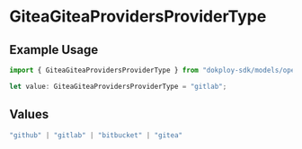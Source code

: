 # GiteaGiteaProvidersProviderType

## Example Usage

```typescript
import { GiteaGiteaProvidersProviderType } from "dokploy-sdk/models/operations";

let value: GiteaGiteaProvidersProviderType = "gitlab";
```

## Values

```typescript
"github" | "gitlab" | "bitbucket" | "gitea"
```